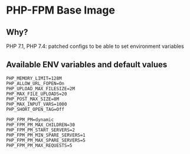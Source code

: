 # PHP-FPM Base Image

## Why?
PHP 7.1, PHP 7.4: patched configs to be able to set environment variables

## Available ENV variables and default values
```
PHP_MEMORY_LIMIT=128M
PHP_ALLOW_URL_FOPEN=On
PHP_UPLOAD_MAX_FILESIZE=2M
PHP_MAX_FILE_UPLOADS=20
PHP_POST_MAX_SIZE=8M
PHP_MAX_INPUT_VARS=1000
PHP_SHORT_OPEN_TAG=Off
```

```
PHP_FPM_PM=dynamic
PHP_FPM_PM_MAX_CHILDREN=30
PHP_FPM_PM_START_SERVERS=2
PHP_FPM_PM_MIN_SPARE_SERVERS=1
PHP_FPM_PM_MAX_SPARE_SERVERS=5
PHP_FPM_PM_MAX_REQUESTS=5
```